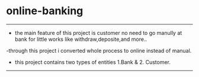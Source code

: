 # online-banking

__________________________________________________________________________________________________________________________________

- the main feature of this project is customer no need to go manully at bank for little works like withdraw,deposite,and more.. 

-through this project i converted whole process to online instead of manual.

- this project contains two types of entities 1.Bank & 2. Customer.

__________________________________________________________________________________________________________________________________
